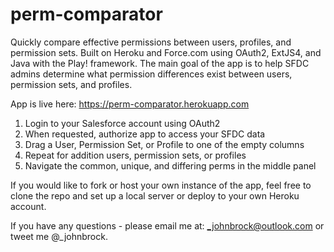 perm-comparator
===============

Quickly compare effective permissions between users, profiles, and permission sets.  Built on Heroku and Force.com using OAuth2, ExtJS4, and Java with the Play! framework.  The main goal of the app is to help SFDC admins determine what permission differences exist between users, permission sets, and profiles.

App is live here: https://perm-comparator.herokuapp.com
1)  Login to your Salesforce account using OAuth2
2)  When requested, authorize app to access your SFDC data
3)  Drag a User, Permission Set, or Profile to one of the empty columns
4)  Repeat for addition users, permission sets, or profiles
5)  Navigate the common, unique, and differing perms in the middle panel

If you would like to fork or host your own instance of the app, feel free to clone the repo and set up a local server or deploy to your own Heroku account.

If you have any questions - please email me at: _johnbrock@outlook.com or tweet me @_johnbrock.  
